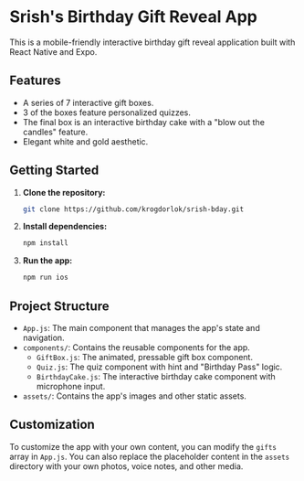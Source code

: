 # Srish's Birthday Gift Reveal App

This is a mobile-friendly interactive birthday gift reveal application built with React Native and Expo.

## Features

- A series of 7 interactive gift boxes.
- 3 of the boxes feature personalized quizzes.
- The final box is an interactive birthday cake with a "blow out the candles" feature.
- Elegant white and gold aesthetic.

## Getting Started

1. **Clone the repository:**
   ```bash
   git clone https://github.com/krogdorlok/srish-bday.git
   ```
2. **Install dependencies:**
   ```bash
   npm install
   ```
3. **Run the app:**
   ```bash
   npm run ios
   ```

## Project Structure

- `App.js`: The main component that manages the app's state and navigation.
- `components/`: Contains the reusable components for the app.
  - `GiftBox.js`: The animated, pressable gift box component.
  - `Quiz.js`: The quiz component with hint and "Birthday Pass" logic.
  - `BirthdayCake.js`: The interactive birthday cake component with microphone input.
- `assets/`: Contains the app's images and other static assets.

## Customization

To customize the app with your own content, you can modify the `gifts` array in `App.js`. You can also replace the placeholder content in the `assets` directory with your own photos, voice notes, and other media.
